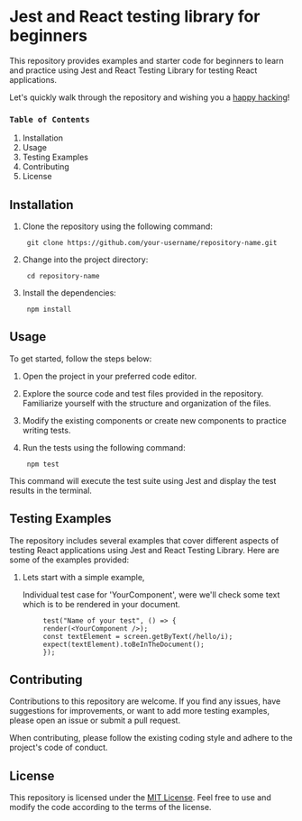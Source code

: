 # Jest and React testing library for beginners

This repository provides examples and starter code for beginners to learn and practice using Jest and React Testing Library for testing React applications.

 Let's quickly walk through the repository and wishing you a [happy hacking]()!
 
### `Table of Contents`

1. Installation
2. Usage
3. Testing Examples
4. Contributing
5. License

## Installation
  1. Clone the repository using the following command:
        
          git clone https://github.com/your-username/repository-name.git
  2. Change into the project directory:

          cd repository-name
  3. Install the dependencies:

          npm install
## Usage
To get started, follow the steps below:
  
  1. Open the project in your preferred code editor.
  2. Explore the source code and test files provided in the repository. Familiarize yourself with the structure and organization of the files.
  3. Modify the existing components or create new components to practice writing tests.
  4. Run the tests using the following command:

          npm test
  This command will execute the test suite using Jest and display the test results in the terminal.



## Testing Examples

The repository includes several examples that cover different aspects of testing React applications using Jest and React Testing Library. Here are some of the examples provided:
  
  1. Lets start with a simple example,
  
       Individual test case for 'YourComponent', were we'll check some text which is to be rendered in your document.

              test("Name of your test", () => {
              render(<YourComponent />);
              const textElement = screen.getByText(/hello/i);
              expect(textElement).toBeInTheDocument();
              });

## Contributing

Contributions to this repository are welcome. If you find any issues, have suggestions for improvements, or want to add more testing examples, please open an issue or submit a pull request.

When contributing, please follow the existing coding style and adhere to the project's code of conduct.

## License

This repository is licensed under the [MIT License]("https://www.google.com"). Feel free to use and modify the code according to the terms of the license.
